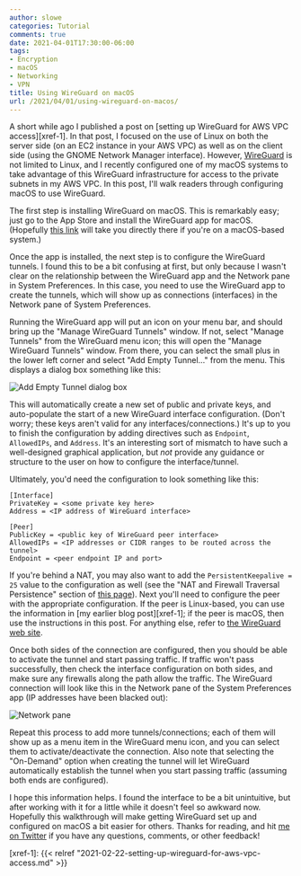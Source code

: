 ```yaml
---
author: slowe
categories: Tutorial
comments: true
date: 2021-04-01T17:30:00-06:00
tags:
- Encryption
- macOS
- Networking
- VPN
title: Using WireGuard on macOS
url: /2021/04/01/using-wireguard-on-macos/
---
```


A short while ago I published a post on [setting up WireGuard for AWS VPC access][xref-1]. In that post, I focused on the use of Linux on both the server side (on an EC2 instance in your AWS VPC) as well as on the client side (using the GNOME Network Manager interface). However, [WireGuard][link-1] is not limited to Linux, and I recently configured one of my macOS systems to take advantage of this WireGuard infrastructure for access to the private subnets in my AWS VPC. In this post, I'll walk readers through configuring macOS to use WireGuard.<!--more-->

The first step is installing WireGuard on macOS. This is remarkably easy; just go to the App Store and install the WireGuard app for macOS. (Hopefully [this link][link-2] will take you directly there if you're on a macOS-based system.)

Once the app is installed, the next step is to configure the WireGuard tunnels. I found this to be a bit confusing at first, but only because I wasn't clear on the relationship between the WireGuard app and the Network pane in System Preferences. In this case, you need to use the WireGuard app to create the tunnels, which will show up as connections (interfaces) in the Network pane of System Preferences.

Running the WireGuard app will put an icon on your menu bar, and should bring up the "Manage WireGuard Tunnels" window. If not, select "Manage Tunnels" from the WireGuard menu icon; this will open the "Manage WireGuard Tunnels" window. From there, you can select the small plus in the lower left corner and select "Add Empty Tunnel..." from the menu. This displays a dialog box something like this:

![Add Empty Tunnel dialog box](/public/img/add-empty-tunnel.png)

This will automatically create a new set of public and private keys, and auto-populate the start of a new WireGuard interface configuration. (Don't worry; these keys aren't valid for any interfaces/connections.) It's up to you to finish the configuration by adding directives such as `Endpoint`, `AllowedIPs`, and `Address`. It's an interesting sort of mismatch to have such a well-designed graphical application, but _not_ provide any guidance or structure to the user on how to configure the interface/tunnel.

Ultimately, you'd need the configuration to look something like this:

```text
[Interface]
PrivateKey = <some private key here>
Address = <IP address of WireGuard interface>

[Peer]
PublicKey = <public key of WireGuard peer interface>
AllowedIPs = <IP addresses or CIDR ranges to be routed across the tunnel>
Endpoint = <peer endpoint IP and port>
```

If you're behind a NAT, you may also want to add the `PersistentKeepalive = 25` value to the configuration as well (see the "NAT and Firewall Traversal Persistence" section of [this page][link-3]). Next you'll need to configure the peer with the appropriate configuration. If the peer is Linux-based, you can use the information in [my earlier blog post][xref-1]; if the peer is macOS, then use the instructions in this post. For anything else, refer to [the WireGuard web site][link-1].

Once both sides of the connection are configured, then you should be able to activate the tunnel and start passing traffic. If traffic won't pass successfully, then check the interface configuration on both sides, and make sure any firewalls along the path allow the traffic. The WireGuard connection will look like this in the Network pane of the System Preferences app (IP addresses have been blacked out):

![Network pane](/public/img/wireguard-interface-network-pane.png)

Repeat this process to add more tunnels/connections; each of them will show up as a menu item in the WireGuard menu icon, and you can select them to activate/deactivate the connection. Also note that selecting the "On-Demand" option when creating the tunnel will let WireGuard automatically establish the tunnel when you start passing traffic (assuming both ends are configured).

I hope this information helps. I found the interface to be a bit unintuitive, but after working with it for a little while it doesn't feel so awkward now. Hopefully this walkthrough will make getting WireGuard set up and configured on macOS a bit easier for others. Thanks for reading, and hit [me on Twitter][link-4] if you have any questions, comments, or other feedback!

[link-1]: https://www.wireguard.com/
[link-2]: https://apps.apple.com/us/app/wireguard/id1451685025?mt=12
[link-3]: https://www.wireguard.com/quickstart/
[link-4]: https://twitter.com/scott_lowe
[xref-1]: {{< relref "2021-02-22-setting-up-wireguard-for-aws-vpc-access.md" >}}
